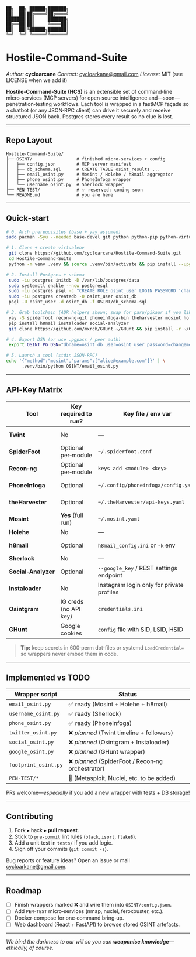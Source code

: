 ```
██╗  ██╗ ██████╗███████╗
██║  ██║██╔════╝██╔════╝
███████║██║     ███████╗
██╔══██║██║     ╚════██║
██║  ██║╚██████╗███████║
╚═╝  ╚═╝ ╚═════╝╚══════╝
```

# Hostile‑Command‑Suite

*Author:* **cycloarcane**
*Contact:* [cycloarkane@gmail.com](mailto:cycloarkane@gmail.com)
*License:* MIT (see LICENSE when we add it)

**Hostile‑Command‑Suite (HCS)** is an extensible set of command‑line micro‑services (MCP servers) for open‑source intelligence and—soon—penetration‑testing workflows.  Each tool is wrapped in a fastMCP façade so a chatbot (or any JSON‑RPC client) can drive it securely and receive structured JSON back.  Postgres stores every result so no clue is lost.

---

## Repo Layout

```
Hostile-Command-Suite/
├── OSINT/                 # finished micro‑services + config
│   ├── config.json        # MCP server manifest
│   ├── db_schema.sql      # CREATE TABLE osint_results ...
│   ├── email_osint.py     # Mosint / Holehe / h8mail aggregator
│   ├── phone_osint.py     # PhoneInfoga wrapper
│   └── username_osint.py  # Sherlock wrapper
├── PEN-TEST/              # ✨ reserved: coming soon
└── README.md              # you are here
```

---

## Quick‑start

```bash
# 0. Arch prerequisites (base + yay assumed)
sudo pacman -Syu --needed base-devel git python python-pip python-virtualenv postgresql

# 1. Clone + create virtualenv
 git clone https://github.com/cycloarcane/Hostile-Command-Suite.git
 cd Hostile-Command-Suite
 python -m venv .venv && source .venv/bin/activate && pip install --upgrade pip

# 2. Install Postgres + schema
 sudo -iu postgres initdb -D /var/lib/postgres/data
 sudo systemctl enable --now postgresql
 sudo -iu postgres psql -c "CREATE ROLE osint_user LOGIN PASSWORD 'changeme';"
 sudo -iu postgres createdb -O osint_user osint_db
 psql -U osint_user -d osint_db -f OSINT/db_schema.sql

# 3. Grab toolchain (AUR helpers shown; swap for paru/pikaur if you like)
 yay -S spiderfoot recon-ng-git phoneinfoga-bin theharvester mosint holehe sherlock-git osintgram twint
 pip install h8mail instaloader social-analyzer
 git clone https://github.com/mxrch/GHunt ~/GHunt && pip install -r ~/GHunt/requirements.txt

# 4. Export DSN (or use .pgpass / peer auth)
 export OSINT_PG_DSN="dbname=osint_db user=osint_user password=changeme host=/var/run/postgresql"

# 5. Launch a tool (stdin JSON‑RPC)
echo '{"method":"mosint","params":["alice@example.com"]}' | \
      .venv/bin/python OSINT/email_osint.py
```

---

## API‑Key Matrix

| Tool                | Key **required** to run? | Key file / env var                        | What you miss without it |
| ------------------- | ------------------------ | ----------------------------------------- | ------------------------ |
| **Twint**           | No                       | —                                         | Nothing; full scrape     |
| **SpiderFoot**      | Optional per‑module      | `~/.spiderfoot.conf`                      | Extra data sources       |
| **Recon‑ng**        | Optional per‑module      | `keys add <module> <key>`                 | Extra data modules       |
| **PhoneInfoga**     | Optional                 | `~/.config/phoneinfoga/config.yaml`       | Carrier & spam enrich    |
| **theHarvester**    | Optional                 | `~/.theHarvester/api-keys.yaml`           | Bing/Hunter results      |
| **Mosint**          | **Yes** (full run)       | `~/.mosint.yaml`                          | Breach/social lookups    |
| **Holehe**          | No                       | —                                         | —                        |
| **h8mail**          | Optional                 | `h8mail_config.ini` or `-k` env           | Deep breach content      |
| **Sherlock**        | No                       | —                                         | —                        |
| **Social‑Analyzer** | Optional                 | `--google_key` / REST settings endpoint   | OCR + AI ranking         |
| **Instaloader**     | No                       | Instagram login only for private profiles | —                        |
| **Osintgram**       | IG creds (no API key)    | `credentials.ini`                         | Needs login at all       |
| **GHunt**           | Google cookies           | `config` file with SID, LSID, HSID        | Script won’t run         |

> **Tip:** keep secrets in 600‑perm dot‑files or systemd `LoadCredential=` so wrappers never embed them in code.

---

## Implemented vs TODO

| Wrapper script       | Status                                           |
| -------------------- | ------------------------------------------------ |
| `email_osint.py`     | ✅ ready (Mosint + Holehe + h8mail)               |
| `username_osint.py`  | ✅ ready (Sherlock)                               |
| `phone_osint.py`     | ✅ ready (PhoneInfoga)                            |
| `twitter_osint.py`   | ❌ *planned* (Twint timeline + followers)         |
| `social_osint.py`    | ❌ *planned* (Osintgram + Instaloader)            |
| `google_osint.py`    | ❌ *planned* (GHunt wrapper)                      |
| `footprint_osint.py` | ❌ *planned* (SpiderFoot / Recon‑ng orchestrator) |
| `PEN-TEST/*`         | 🚧 (Metasploit, Nuclei, etc. to be added)        |

PRs welcome—*especially* if you add a new wrapper with tests + DB storage!

---

## Contributing

1. Fork  ▸ hack ▸ **pull request**.
2. Stick to [`pre-commit`](https://pre-commit.com/) lint rules (`black`, `isort`, `flake8`).
3. Add a unit‑test in `tests/` if you add logic.
4. Sign off your commits (`git commit -s`).

Bug reports or feature ideas?  Open an issue or mail [cycloarkane@gmail.com](mailto:cycloarkane@gmail.com).

---

## Roadmap

* [ ] Finish wrappers marked ❌ and wire them into `OSINT/config.json`.
* [ ] Add `PEN-TEST` micro‑services (nmap, nuclei, feroxbuster, etc.).
* [ ] Docker‑compose for one‑command bring‑up.
* [ ] Web dashboard (React + FastAPI) to browse stored OSINT artefacts.

---

*We bind the darkness to our will so you can **weaponise knowledge**—ethically, of course.*
